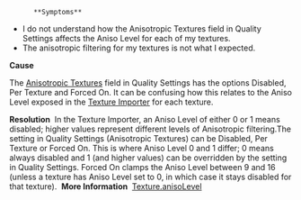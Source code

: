           **Symptoms**
- I do not understand how the Anisotropic Textures field in Quality Settings affects the Aniso Level for each of my textures.
- The anisotropic filtering for my textures is not what I expected.



**Cause**



The [Anisotropic Textures](https://docs.unity3d.com/Manual/class-QualitySettings.html) field in Quality Settings has the options Disabled, Per Texture and Forced On. It can be confusing how this relates to the Aniso Level exposed in the [Texture Importer](https://docs.unity3d.com/Manual/class-TextureImporter.html) for each texture.

**Resolution**  In the Texture Importer, an Aniso Level of either 0 or 1 means disabled; higher values represent different levels of Anisotropic filtering.The setting in Quality Settings (Anisotropic Textures) can be Disabled, Per Texture or Forced On. This is where Aniso Level 0 and 1 differ; 0 means always disabled and 1 (and higher values) can be overridden by the setting in Quality Settings. Forced On clamps the Aniso Level between 9 and 16 (unless a texture has Aniso Level set to 0, in which case it stays disabled for that texture).  **More Information**  [Texture.anisoLevel](http://docs.unity3d.com/ScriptReference/Texture-anisoLevel.html)